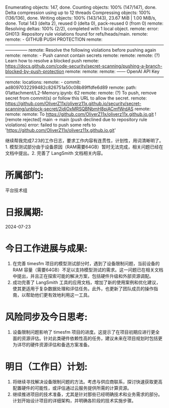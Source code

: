 Enumerating objects: 147, done. Counting objects: 100% (147/147), done. Delta compression using up to 12 threads Compressing objects: 100% (136/136), done. Writing objects: 100% (143/143), 23.67 MiB | 1.00 MiB/s, done. Total 143 (delta 2), reused 0 (delta 0), pack-reused 0 (from 0) remote: Resolving deltas: 100% (2/2), completed with 1 local object. remote: error: GH013: Repository rule violations found for refs/heads/main. remote: remote: - GITHUB PUSH PROTECTION remote: ————————————————————————————————————————— remote: Resolve the following violations before pushing again remote: remote: - Push cannot contain secrets remote: remote: remote: (?) Learn how to resolve a blocked push remote: https://docs.github.com/code-security/secret-scanning/pushing-a-branch-blocked-by-push-protection remote: remote: remote: —— OpenAI API Key ———————————————————————————————————— remote: locations: remote: - commit: ad8097032299482c826751a50c08b89ffdfe6d89 remote: path: 01attachment/L2-Memory.ipynb: 62 remote: remote: (?) To push, remove secret from commit(s) or follow this URL to allow the secret. remote: https://github.com/OliverZ11x/oliverz11x.github.io/security/secret-scanning/unblock-secret/2jdjOxMRSQBNbmH8piACmfWrdAS remote: remote: remote: To https://github.com/OliverZ11x/oliverz11x.github.io.git ! [remote rejected] main -> main (push declined due to repository rule violations) error: failed to push some refs to 'https://github.com/OliverZ11x/oliverz11x.github.io.git'

继续帮我完成7.23的工作日志，要求工作内容有连贯性，计划性，用词清晰明了。1. 模型测试部分由于设备原因（RAM需要64GB）暂时无法完成，相关问题已经在文档中提出。2. 完善了 LangSmith 文档相关内容。

# 所属部门:

平台技术组

# 日报属期:

2024-07-23

# 今日工作进展与成果:

1. 在完善 timesfm 项目的模型测试部分时，遇到了设备限制问题，当前设备的 RAM 容量（需要64GB）不足以支持模型测试的需求。这一问题已在相关文档中提出，并且正在探索可能的解决方案，包括硬件升级和外部资源调配。
2. 成功完善了 LangSmith 工具的应用文档，增加了新的使用案例和优化建议，使其更适用于复杂数据处理和评估任务。此外，也更新了团队成员的操作指南，以帮助他们更有效地利用这一工具。

# 风险同步及今日思考:

1. 设备限制问题影响了 timesfm 项目的进度。这提示了在项目初期应进行更全面的资源评估。针对此类硬件依赖性高的任务，建议未来在项目规划时包括更为详尽的硬件资源评估和备选方案准备。

# 明日（工作日）计划:

1. 将继续寻找解决设备限制问题的方法。考虑与供应商联系，探讨快速获取更高配置硬件的可能性，或评估通过云服务提供所需的计算资源。
2. 继续推进项目的技术准备，尤其是针对那些已经明确技术和业务需求的部分。计划开始设计项目的详细架构，并明确各阶段的技术实施步骤。
